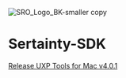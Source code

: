 ![SRO_Logo_BK-smaller copy](https://github.com/user-attachments/assets/198d770e-5990-425c-a8aa-93f3ff1d9845)

# Sertainty-SDK

[Release UXP Tools for Mac v4.0.1](https://github.com/Sertainty-Co/Sertainty-SDK/releases/tag/v4.0.1)
